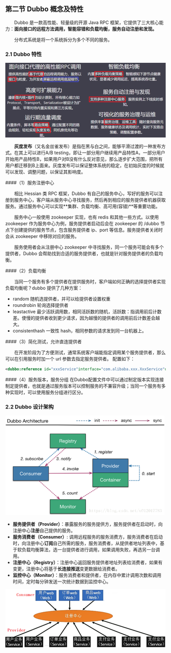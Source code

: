 ## 第二节 Dubbo 概念及特性

&emsp;&emsp;Dubbo 是一款高性能、轻量级的开源 Java RPC 框架，它提供了三大核心能力：**面向接口的远程方法调用，智能容错和负载均衡，服务自动注册和发现。**

&emsp;&emsp;分布式系统是将一个系统拆分为多个不同的服务。


### 2.1 Dubbo 特性


<img src="./img9/06-characteristic.png" width=600>

&emsp;&emsp;**灰度发布**（又名金丝雀发布）是指在黑与白之间，能够平滑过渡的一种发布方式。在其上可以进行A/B testing，即让一部分用户继续用产品特性A，一部分用户开始用产品特性B，如果用户对B没有什么反对意见，那么逐步扩大范围，把所有用户都迁移到B上面来。灰度发布可以保证整体系统的稳定，在初始灰度的时候就可以发现、调整问题，以保证其影响度。


####（1）服务注册中心

&emsp;&emsp;相比 Hessian 类 RPC 框架，Dubbo 有自己的服务中心，写好的服务可以注册到服务中心，客户端从服务中心寻找服务，然后再到相应的服务提供者机器获取服务。通过服务中心可以实现**集群、负载均衡、高可用(容错)**等重要功能。

&emsp;&emsp;服务中心一般使用 zookeeper 实现，也有 redis 和其他一些方式。以使用 zookeeper 作为服务中心为例，服务提供者启动后会在 zookeeper 的 /dubbo 节点下创建提供的服务节点，包含服务提供者 ip、port 等信息。服务提供者关闭时会从 zookeeper 中移除对应的服务。

&emsp;&emsp;服务使用者会从注册中心 zookeeper 中寻找服务，同一个服务可能会有多个提供者，Dubbo 会帮助找到合适的服务提供者，也就是针对服务提供者的负载均衡。


####（2）负载均衡

&emsp;&emsp;当同一个服务有多个提供者在提供服务时，客户端如何正确的选择提供者实现负载均衡呢？dubbo 提供了几种方案：

* random 随机选提供者，并可以给提供者设置权重
* roundrobin 轮询选择提供者
* leastactive 最少活跃调用数，相同活跃数的随机，活跃数：指调用前后计数差。使慢的提供者收到更少请求，因为越慢的提供者的调用前后计数差会越大。
* consistenthash 一致性 hash，相同参数的请求发到同一台机器上。

####（3）简化测试，允许直连提供者

&emsp;&emsp;在开发阶段为了方便测试，通常系统客户端能指定调用某个服务提供者，那么可以在引用服务时加一个 url 参数去指定服务提供者。 配置如下：

```xml
<dubbo:reference id="xxxService"interface="com.alibaba.xxx.XxxService"url="dubbo://localhost:20890"/>
```


####（4）服务版本，服务分组
在Dubbo配置文件中可以通过制定版本实现连接制定提供者，也就是通过服务版本可以控制服务的不兼容升级；当同一个服务有多种实现时，可以使用服务分组进行区分。

### 2.2 Dubbo 设计架构

<img src="./img9/07-framework.png" width=500>


* **服务提供者（Provider）**：暴露服务的服务提供方，服务提供者在启动时，向注册中心**注册**自己提供的服务。
* **服务消费者（Consumer）**: 调用远程服务的服务消费方，服务消费者在启动时，向注册中心**订阅**自己所需的服务，服务消费者，从提供者地址列表中，基于软负载均衡算法，选一台提供者进行调用，如果调用失败，再选另一台调用。
* **注册中心（Registry）**：注册中心返回服务提供者地址列表给消费者，如果有变更，注册中心将基于**长连接推送**变更数据给消费者。
* **监控中心（Monitor）**：服务消费者和提供者，在内存中累计调用次数和调用时间，定时每分钟发送一次统计数据到监控中心。

<img src="./img9/08-Registry.png" width=600>


